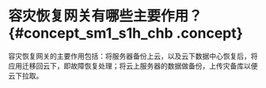 # 容灾恢复网关有哪些主要作用？ {#concept_sm1_s1h_chb .concept}

容灾恢复网关的主要作用包括：将服务器备份上云，以及云下数据中心恢复后，将应用迁移回云下，即故障恢复处理；将云上服务器的数据做备份，上传灾备库以便云下拉取。

